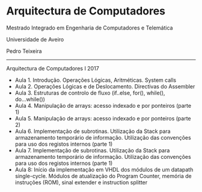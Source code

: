 # Arquitectura de Computadores
Mestrado Integrado em Engenharia de Computadores e Telemática

Universidade de Aveiro

Pedro Teixeira

----------------
Arquitectura de Computadores I 2017
  - Aula 1. Introdução. Operações Lógicas, Aritméticas. System calls
  - Aula 2. Operações Lógicas e de Deslocamento. Directivas do Assembler
  - Aula 3. Estruturas de controlo de fluxo (if..else, for(), while(), do...while())
  - Aula 4. Manipulação de arrays: acesso indexado e por ponteiros (parte 1)
  - Aula 5. Manipulação de arrays: acesso indexado e por ponteiros (parte 2)
  - Aula 6. Implementação de subrotinas. Utilização da Stack para armazenamento temporário de informação. Utilização das convenções para uso dos registos internos (parte 1)
  - Aula 7. Implementação de subrotinas. Utilização da Stack para armazenamento temporário de informação. Utilização das convenções para uso dos registos internos (parte 1)
  - Aula 8: Início da implementação em VHDL dos módulos de um datapath single-cycle. Módulos de atualização do Program Counter, memória de instruções (ROM), sinal extender e instruction splitter
